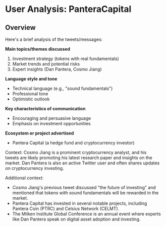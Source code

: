 # User Analysis: PanteraCapital

## Overview

Here's a brief analysis of the tweets/messages:

**Main topics/themes discussed**

1. Investment strategy (tokens with real fundamentals)
2. Market trends and potential risks
3. Expert insights (Dan Pantera, Cosmo Jiang)

**Language style and tone**

* Technical language (e.g., "sound fundamentals")
* Professional tone
* Optimistic outlook

**Key characteristics of communication**

* Encouraging and persuasive language
* Emphasis on investment opportunities

**Ecosystem or project advertised**

* Pantera Capital (a hedge fund and cryptocurrency investor)

Context:
Cosmo Jiang is a prominent cryptocurrency analyst, and his tweets are likely promoting his latest research paper and insights on the market. Dan Pantera is also an active Twitter user and often shares updates on cryptocurrency investing.

Additional context:

* Cosmo Jiang's previous tweet discussed "the future of investing" and mentioned that tokens with sound fundamentals will be rewarded in the market.
* Pantera Capital has invested in several notable projects, including Pantera Coin (PTRC) and Celsius Network (CELMT).
* The Milken Institute Global Conference is an annual event where experts like Dan Pantera speak on digital asset adoption and investing.